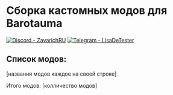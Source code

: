 # Сборка кастомных модов для Barotauma

[![Discord - ZavarichRU](https://img.shields.io/badge/Discord-ZavarichRU-222222?logo=discord&logoColor=ffffff)](https://discord.gg/ZmBKFjvhZp)
[![Telegram - LisaDeTester](https://img.shields.io/badge/Telegram-LisaDeTester-222222?logo=telegram&logoColor=ffffff)](https://t.me/LisaDeTester_bot)

<!-- вставь свои бейджи -->

## Список модов:&nbsp;

[названия модов каждое на своей строке]

Итого модов: [колличество модов]
